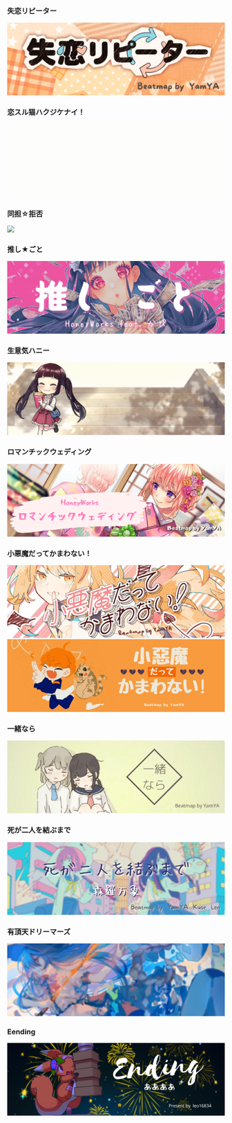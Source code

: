 
### 失恋リピーター
[![](https://github.com/tommy9301122/osu_banner/blob/main/%E5%A4%B1%E6%81%8B%E3%83%AA%E3%83%94%E3%83%BC%E3%82%BF%E3%83%BC.png)](https://osu.ppy.sh/beatmapsets/1041941)
### 恋スル猫ハクジケナイ！
[![](https://github.com/tommy9301122/osu_banner/blob/main/%E6%81%8B%E3%82%B9%E3%83%AB%E7%8C%AB%E3%83%8F%E3%82%AF%E3%82%B8%E3%82%B1%E3%83%8A%E3%82%A4%EF%BC%81.gif)](https://osu.ppy.sh/beatmapsets/1125675)
### 同担☆拒否
[![](https://github.com/tommy9301122/osu_banner/blob/main/%E5%90%8C%E6%8B%85%E2%98%86%E6%8B%92%E5%90%A6.gif)](https://osu.ppy.sh/beatmapsets/1417404)
### 推し★ごと
[![](https://github.com/tommy9301122/osu_banner/blob/main/%E6%8E%A8%E3%81%97%E2%98%85%E3%81%94%E3%81%A8.gif)](https://osu.ppy.sh/beatmapsets/1588011)
### 生意気ハニー
[![](https://github.com/tommy9301122/osu_banner/blob/main/%E7%94%9F%E6%84%8F%E6%B0%97%E3%83%8F%E3%83%8B%E3%83%BC.gif)](https://osu.ppy.sh/beatmapsets/1120459)
### ロマンチックウェディング
[![](https://github.com/tommy9301122/osu_banner/blob/main/%E3%83%AD%E3%83%9E%E3%83%B3%E3%83%81%E3%83%83%E3%82%AF%E3%82%A6%E3%82%A7%E3%83%87%E3%82%A3%E3%83%B3%E3%82%B0.png)](https://osu.ppy.sh/beatmapsets/1550322)
### 小悪魔だってかまわない！
[![](https://github.com/tommy9301122/osu_banner/blob/main/%E5%B0%8F%E6%82%AA%E9%AD%94%E3%81%A0%E3%81%A3%E3%81%A6%E3%81%8B%E3%81%BE%E3%82%8F%E3%81%AA%E3%81%84%EF%BC%81.png)](https://osu.ppy.sh/beatmapsets/1570458)
[![](https://github.com/tommy9301122/osu_banner/blob/main/%E5%B0%8F%E6%82%AA%E9%AD%94%E3%81%A0%E3%81%A3%E3%81%A6%E3%81%8B%E3%81%BE%E3%82%8F%E3%81%AA%E3%81%84%20New.png)](https://osu.ppy.sh/beatmapsets/1570458)
### 一緒なら
[![](https://github.com/tommy9301122/osu_banner/blob/main/%E4%B8%80%E7%B7%92%E3%81%AA%E3%82%89.png)](https://osu.ppy.sh/beatmapsets/1512451)
### 死が二人を結ぶまで
[![](https://github.com/tommy9301122/osu_banner/blob/main/%E6%AD%BB%E3%81%8C%E4%BA%8C%E4%BA%BA%E3%82%92%E7%B5%90%E3%81%B6%E3%81%BE%E3%81%A7.png)](https://osu.ppy.sh/beatmapsets/1286679)
### 有頂天ドリーマーズ
[![](https://github.com/tommy9301122/osu_banner/blob/main/%E6%9C%89%E9%A0%82%E5%A4%A9%E5%A4%A2%E6%83%B3%E5%AE%B6.gif)](https://osu.ppy.sh/beatmapsets/1550315#osu/3168015)
### Eending
[![](https://github.com/tommy9301122/osu_banner/blob/main/Ending.png)](https://osu.ppy.sh/beatmapsets/1666709#osu/3403175)
